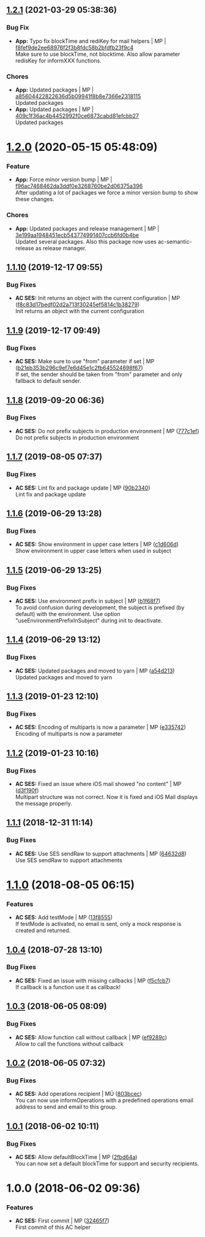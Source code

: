 <a name="1.2.1"></a>

## [1.2.1](https://github.com/mmpro/ac-ses/compare/v1.2.0..v1.2.1) (2021-03-29 05:38:36)


### Bug Fix

* **App:** Typo fix blockTime and rediKey for mail helpers | MP | [f8fef9de2ee68976f2f3b8fdc58b2bfdfb23f9c4](https://github.com/mmpro/ac-ses/commit/f8fef9de2ee68976f2f3b8fdc58b2bfdfb23f9c4)    
Make sure to use blockTime, not blocktime. Also allow parameter redisKey for informXXX functions.
### Chores

* **App:** Updated packages | MP | [a85604422822636d5b09941f8b8e7366e2318115](https://github.com/mmpro/ac-ses/commit/a85604422822636d5b09941f8b8e7366e2318115)    
Updated packages
* **App:** Updated packages | MP | [409c1f36ac4b4452992f0ce6873cabd81efcbb27](https://github.com/mmpro/ac-ses/commit/409c1f36ac4b4452992f0ce6873cabd81efcbb27)    
Updated packages
<a name="1.2.0"></a>
 
# [1.2.0](https://github.com/mmpro/ac-ses/compare/v1.1.10..v1.2.0) (2020-05-15 05:48:09)


### Feature

* **App:** Force minor version bump | MP | [f96ac7468462da3ddf0e3268760be2d06375a396](https://github.com/mmpro/ac-ses/commit/f96ac7468462da3ddf0e3268760be2d06375a396)    
After updating a lot of packages we force a minor version bump to show these changes.
### Chores

* **App:** Updated packages and release management | MP | [3e199aa1948451ecb543774991407ccb6fd0b4be](https://github.com/mmpro/ac-ses/commit/3e199aa1948451ecb543774991407ccb6fd0b4be)    
Updated several packages. Also this package now uses ac-semantic-release as release manager.
<a name="1.1.10"></a>
## [1.1.10](https://github.com/mmpro/ac-ses/compare/v1.1.9...v1.1.10) (2019-12-17 09:55)


### Bug Fixes

* **AC SES:** Init returns an object with the current configuration | MP ([f8c83d17bedf02d2a713f30245ef5814c1b38279](https://github.com/mmpro/ac-ses/commit/f8c83d17bedf02d2a713f30245ef5814c1b38279))    
  Init returns an object with the current configuration



<a name="1.1.9"></a>
## [1.1.9](https://github.com/mmpro/ac-ses/compare/v1.1.8...v1.1.9) (2019-12-17 09:49)


### Bug Fixes

* **AC SES:** Make sure to use "from" parameter if set | MP ([b21eb353b296c9ef7e6d45e1c2fb645524698f67](https://github.com/mmpro/ac-ses/commit/b21eb353b296c9ef7e6d45e1c2fb645524698f67))    
  If set, the sender should be taken from "from" parameter and only fallback to default sender.



<a name="1.1.8"></a>
## [1.1.8](https://github.com/mmpro/ac-ses/compare/v1.1.7...v1.1.8) (2019-09-20 06:36)


### Bug Fixes

* **AC SES:** Do not prefix subjects in production environment | MP ([777c1ef](https://github.com/mmpro/ac-ses/commit/777c1ef))    
  Do not prefix subjects in production environment



<a name="1.1.7"></a>
## [1.1.7](https://github.com/mmpro/ac-ses/compare/v1.1.6...v1.1.7) (2019-08-05 07:37)


### Bug Fixes

* **AC SES:** Lint fix and package update | MP ([90b2340](https://github.com/mmpro/ac-ses/commit/90b2340))    
  Lint fix and package update



<a name="1.1.6"></a>
## [1.1.6](https://github.com/mmpro/ac-ses/compare/v1.1.5...v1.1.6) (2019-06-29 13:28)


### Bug Fixes

* **AC SES:** Show environment in upper case letters | MP ([c1d606d](https://github.com/mmpro/ac-ses/commit/c1d606d))    
  Show environment in upper case letters when used in subject



<a name="1.1.5"></a>
## [1.1.5](https://github.com/mmpro/ac-ses/compare/v1.1.4...v1.1.5) (2019-06-29 13:25)


### Bug Fixes

* **AC SES:** Use environment prefix in subject | MP ([b1f68f7](https://github.com/mmpro/ac-ses/commit/b1f68f7))    
  To avoid confusion during development, the subject is prefixed (by default) with the environment.
Use option "useEnvironmentPrefixInSubject" during init to deactivate.



<a name="1.1.4"></a>
## [1.1.4](https://github.com/mmpro/ac-ses/compare/v1.1.3...v1.1.4) (2019-06-29 13:12)


### Bug Fixes

* **AC SES:** Updated packages and moved to yarn | MP ([a54d213](https://github.com/mmpro/ac-ses/commit/a54d213))    
  Updated packages and moved to yarn



<a name="1.1.3"></a>
## [1.1.3](https://github.com/mmpro/ac-ses/compare/v1.1.2...v1.1.3) (2019-01-23 12:10)


### Bug Fixes

* **AC SES:** Encoding of multiparts is now a parameter | MP ([e335742](https://github.com/mmpro/ac-ses/commit/e335742))    
  Encoding of multiparts is now a parameter



<a name="1.1.2"></a>
## [1.1.2](https://github.com/mmpro/ac-ses/compare/v1.1.1...v1.1.2) (2019-01-23 10:16)


### Bug Fixes

* **AC SES:** Fixed an issue where iOS mail showed "no content" | MP ([d3f190f](https://github.com/mmpro/ac-ses/commit/d3f190f))    
  Multipart structure was not correct. Now it is fixed and iOS Mail displays the message properly.



<a name="1.1.1"></a>
## [1.1.1](https://github.com/mmpro/ac-ses/compare/v1.1.0...v1.1.1) (2018-12-31 11:14)


### Bug Fixes

* **AC SES:** Use SES sendRaw to support attachments | MP ([64632d8](https://github.com/mmpro/ac-ses/commit/64632d8))    
  Use SES sendRaw to support attachments



<a name="1.1.0"></a>
# [1.1.0](https://github.com/mmpro/ac-ses/compare/v1.0.4...v1.1.0) (2018-08-05 06:15)


### Features

* **AC SES:** Add testMode | MP ([13f8555](https://github.com/mmpro/ac-ses/commit/13f8555))    
  If testMode is activated, no email is sent, only a mock response is created and returned.



<a name="1.0.4"></a>
## [1.0.4](https://github.com/mmpro/ac-ses/compare/v1.0.3...v1.0.4) (2018-07-28 13:10)


### Bug Fixes

* **AC SES:** Fixed an issue with missing callbacks | MP ([f5cfcb7](https://github.com/mmpro/ac-ses/commit/f5cfcb7))    
  If callback is a function use it as callback!



<a name="1.0.3"></a>
## [1.0.3](https://github.com/mmpro/ac-ses/compare/v1.0.2...v1.0.3) (2018-06-05 08:09)


### Bug Fixes

* **AC SES:** Allow function call without callback | MP ([ef9289c](https://github.com/mmpro/ac-ses/commit/ef9289c))    
  Allow to call the functions without callback



<a name="1.0.2"></a>
## [1.0.2](https://github.com/mmpro/ac-ses/compare/v1.0.1...v1.0.2) (2018-06-05 07:32)


### Bug Fixes

* **AC SES:** Add operations recipient | MÜ ([803bcec](https://github.com/mmpro/ac-ses/commit/803bcec))    
  You can now use informOperations with a predefined operations email address to send and email to
this group.



<a name="1.0.1"></a>
## [1.0.1](https://github.com/mmpro/ac-ses/compare/v1.0.0...v1.0.1) (2018-06-02 10:11)


### Bug Fixes

* **AC SES:** Allow defaultBlockTime | MP ([2fbd64a](https://github.com/mmpro/ac-ses/commit/2fbd64a))    
  You can now set a default blockTime for support and security recipients.



<a name="1.0.0"></a>
# 1.0.0 (2018-06-02 09:36)


### Features

* **AC SES:** First commit | MP ([32465f7](https://github.com/mmpro/ac-ses/commit/32465f7))    
  First commit of this AC helper



